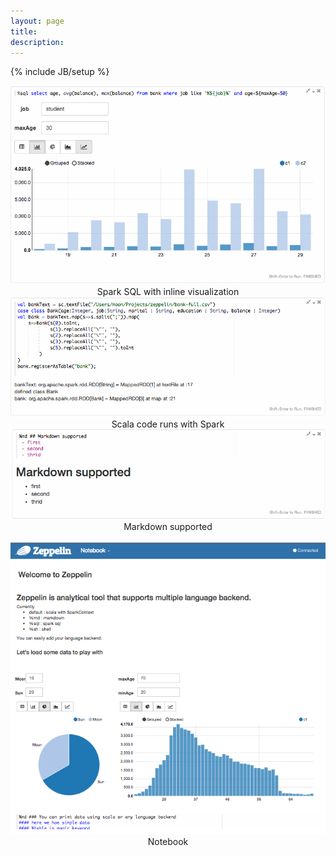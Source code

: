 ```yaml
---
layout: page
title:
description:
---
```

<!--
Licensed under the Apache License, Version 2.0 (the "License");
you may not use this file except in compliance with the License.
You may obtain a copy of the License at

http://www.apache.org/licenses/LICENSE-2.0

Unless required by applicable law or agreed to in writing, software
distributed under the License is distributed on an "AS IS" BASIS,
WITHOUT WARRANTIES OR CONDITIONS OF ANY KIND, either express or implied.
See the License for the specific language governing permissions and
limitations under the License.
-->
{% include JB/setup %}

<div class="row">
     <div class="col-md-3">
          <a href="assets/themes/zeppelin/img/screenshots/sparksql.png"><img class="thumbnail" src="assets/themes/zeppelin/img/screenshots/sparksql.png" /></a>
          <center>Spark SQL with inline visualization</center>
     </div>
     <div class="col-md-3">
          <a href="assets/themes/zeppelin/img/screenshots/spark.png"><img class="thumbnail" src="assets/themes/zeppelin/img/screenshots/spark.png" /></a>
          <center>Scala code runs with Spark</center>
     </div>
     <div class="col-md-3">
          <a href="assets/themes/zeppelin/img/screenshots/markdown.png"><img class="thumbnail" src="assets/themes/zeppelin/img/screenshots/markdown.png" /></a>
          <center>Markdown supported</center>
     </div>
</div>
<br />
<div class="row">
     <div class="col-md-3">
          <a href="assets/themes/zeppelin/img/screenshots/notebook.png"><img class="thumbnail" src="assets/themes/zeppelin/img/screenshots/notebook.png" /></a>
          <center>Notebook</center>
     </div>
     <div class="col-md-3">
     </div>
     <div class="col-md-3">
     </div>
</div>
